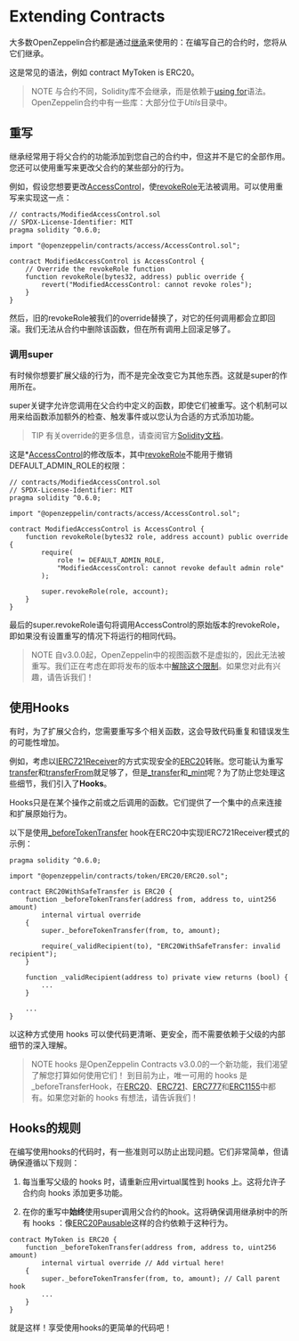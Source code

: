 # Extending Contracts
大多数OpenZeppelin合约都是通过[继承](https://solidity.readthedocs.io/en/latest/contracts.html#inheritance)来使用的：在编写自己的合约时，您将从它们继承。

这是常见的语法，例如 contract MyToken is ERC20。

> NOTE
与合约不同，Solidity库不会继承，而是依赖于[using for](https://solidity.readthedocs.io/en/latest/contracts.html#using-for)语法。
OpenZeppelin合约中有一些库：大部分位于*Utils*目录中。

## 重写
继承经常用于将父合约的功能添加到您自己的合约中，但这并不是它的全部作用。您还可以使用重写来更改父合约的某些部分的行为。

例如，假设您想要更改[AccessControl](./API/Access.md)，使[revokeRole](./API/Access.md#revokerolebytes32-role-address-account)无法被调用。可以使用重写来实现这一点：
```
// contracts/ModifiedAccessControl.sol
// SPDX-License-Identifier: MIT
pragma solidity ^0.6.0;

import "@openzeppelin/contracts/access/AccessControl.sol";

contract ModifiedAccessControl is AccessControl {
    // Override the revokeRole function
    function revokeRole(bytes32, address) public override {
        revert("ModifiedAccessControl: cannot revoke roles");
    }
}
```

然后，旧的revokeRole被我们的override替换了，对它的任何调用都会立即回滚。我们无法从合约中删除该函数，但在所有调用上回滚足够了。

### 调用super
有时候你想要扩展父级的行为，而不是完全改变它为其他东西。这就是super的作用所在。

super关键字允许您调用在父合约中定义的函数，即使它们被重写。这个机制可以用来给函数添加额外的检查、触发事件或以您认为合适的方式添加功能。

> TIP
有关override的更多信息，请查阅官方[Solidity文档](https://solidity.readthedocs.io/en/latest/contracts.html#index-17)。

这是*[AccessControl](./API/Access.md)的修改版本，其中[revokeRole](./API/Access.md#revokerolebytes32-role-address-account)不能用于撤销DEFAULT_ADMIN_ROLE的权限：
```
// contracts/ModifiedAccessControl.sol
// SPDX-License-Identifier: MIT
pragma solidity ^0.6.0;

import "@openzeppelin/contracts/access/AccessControl.sol";

contract ModifiedAccessControl is AccessControl {
    function revokeRole(bytes32 role, address account) public override {
        require(
            role != DEFAULT_ADMIN_ROLE,
            "ModifiedAccessControl: cannot revoke default admin role"
        );

        super.revokeRole(role, account);
    }
}
```

最后的super.revokeRole语句将调用AccessControl的原始版本的revokeRole，即如果没有设置重写的情况下将运行的相同代码。

> NOTE
自v3.0.0起，OpenZeppelin中的视图函数不是虚拟的，因此无法被重写。我们正在考虑在即将发布的版本中[解除这个限制](https://github.com/OpenZeppelin/openzeppelin-contracts/issues/2154)。如果您对此有兴趣，请告诉我们！

## 使用Hooks
有时，为了扩展父合约，您需要重写多个相关函数，这会导致代码重复和错误发生的可能性增加。

例如，考虑以[IERC721Receiver](./Tokens/ERC721.md#预设erc721合约)的方式实现安全的[ERC20](./API/ERC20.md#erc20)转账。您可能认为重写[transfer](./API/ERC20.md#transferaddress-to-uint256-amount-→-bool)和[transferFrom](./API/ERC20.md#_transferaddress-from-address-to-uint256-amount)就足够了，但是[_transfer](./API/ERC20.md#_transferaddress-from-address-to-uint256-amount)和[_mint](./API/ERC20.md#_mintaddress-account-uint256-amount)呢？为了防止您处理这些细节，我们引入了**Hooks**。

Hooks只是在某个操作之前或之后调用的函数。它们提供了一个集中的点来连接和扩展原始行为。

以下是使用[_beforeTokenTransfer](./API/ERC20.md#_burnaddress-account-uint256-amount) hook在ERC20中实现IERC721Receiver模式的示例：
```
pragma solidity ^0.6.0;

import "@openzeppelin/contracts/token/ERC20/ERC20.sol";

contract ERC20WithSafeTransfer is ERC20 {
    function _beforeTokenTransfer(address from, address to, uint256 amount)
        internal virtual override
    {
        super._beforeTokenTransfer(from, to, amount);

        require(_validRecipient(to), "ERC20WithSafeTransfer: invalid recipient");
    }

    function _validRecipient(address to) private view returns (bool) {
        ...
    }

    ...
}
```

以这种方式使用 hooks 可以使代码更清晰、更安全，而不需要依赖于父级的内部细节的深入理解。

> NOTE
 hooks 是OpenZeppelin Contracts v3.0.0的一个新功能，我们渴望了解您打算如何使用它们！
到目前为止，唯一可用的 hooks 是_beforeTransferHook，在[ERC20](./API/ERC20.md#_beforetokentransferaddress-from-address-to-uint256-amount)、[ERC721](./API/ERC721.md#_beforetokentransferaddress-from-address-to-uint256-tokenid)、[ERC777](./API/ERC777.md#_beforetokentransferaddress-operator-address-from-address-to-uint256-amount)和[ERC1155](./API/ERC1155.md#_beforetokentransferaddress-operator-address-from-address-to-uint256-ids-uint256-amounts-bytes-data)中都有。如果您对新的 hooks 有想法，请告诉我们！

## Hooks的规则
在编写使用hooks的代码时，有一些准则可以防止出现问题。它们非常简单，但请确保遵循以下规则：

1. 每当重写父级的 hooks 时，请重新应用virtual属性到 hooks 上。这将允许子合约向 hooks 添加更多功能。

2. 在你的重写中**始终**使用super调用父合约的hook。这将确保调用继承树中的所有 hooks ：像[ERC20Pausable](./API/ERC20.md#erc20pausable)这样的合约依赖于这种行为。
```
contract MyToken is ERC20 {
    function _beforeTokenTransfer(address from, address to, uint256 amount)
        internal virtual override // Add virtual here!
    {
        super._beforeTokenTransfer(from, to, amount); // Call parent hook
        ...
    }
}
```

就是这样！享受使用hooks的更简单的代码吧！

